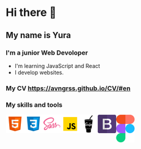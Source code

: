 # Hi there 👋

## My name is Yura

### I'm a junior Web Devoloper

- I'm learning JavaScript and React
- I develop websites.
### My CV https://avngrss.github.io/CV/#en

### My skills and tools

<img align="left" width="48px" src="./src/html.png">
<img align="left" width="48px" src="./src/css.png">
<img align="left" width="48px" src="./src/sass.png">
<img align="left" width="48px" src="./src/js.png">
<img align="left" width="48px" src="./src/gulp.png">
<img align="left" width="48px" src="./src/bootstrap.png">
<img align="left" width="48px" src="./src/figma.png">

